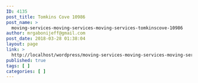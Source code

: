 ```yaml
---
ID: 4135
post_title: Tomkins Cove 10986
post_name: >
  moving-services-moving-services-moving-services-tomkinscove-10986
author: mrgabonijeff@gmail.com
post_date: 2018-03-28 01:38:04
layout: page
link: >
  http://localhost/wordpress/moving-services-moving-services-moving-services-tomkinscove-10986/
published: true
tags: [ ]
categories: [ ]
---
```

